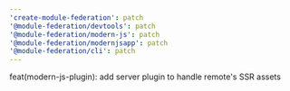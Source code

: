 ```yaml
---
'create-module-federation': patch
'@module-federation/devtools': patch
'@module-federation/modern-js': patch
'@module-federation/modernjsapp': patch
'@module-federation/cli': patch
---
```


feat(modern-js-plugin): add server plugin to handle remote's SSR assets
